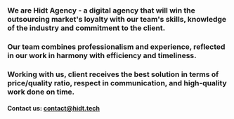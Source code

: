 ### We are Hidt Agency - a digital agency that will win the outsourcing market's loyalty with our team's skills, knowledge of the industry and commitment to the client. 

### Our team combines professionalism and experience, reflected in our work in harmony with efficiency and timeliness.

### Working with us, client receives the best solution in terms of price/quality ratio, respect in communication, and high-quality work done on time.

#### Contact us: contact@hidt.tech
